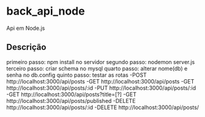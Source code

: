 # back_api_node
 Api em Node.js

 ## Descrição
 
 primeiro passo: npm install no servidor
 segundo passo: nodemon server.js
 terceiro passo: criar schema no mysql
 quarto passo: alterar nome(db) e senha no db.config
 quinto passo: testar as rotas
-POST http://localhost:3000/api/posts
-GET http://localhost:3000/api/posts
-GET http://localhost:3000/api/posts/:id
-PUT http://localhost:3000/api/posts/:id
-GET http://localhost:3000/api/posts?title=[?]
-GET http://localhost:3000/api/posts/published
-DELETE http://localhost:3000/api/posts/:id
-DELETE http://localhost:3000/api/posts/
